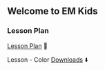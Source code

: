 ## Welcome to EM Kids


### Lesson Plan

[Lesson Plan](https://www.eslkidstuff.com/esl-kids-lesson-plans.html) 🥳

Lesson - Color [Downloads](https://www.eslkidstuff.com/Worksheets/PDF/CupCakeColorbpp.pdf) ⬇️
